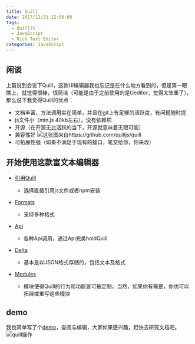 ```yaml
---
title: Quill
date: 2017/12/31 12:00:00
tags:
  - QuillJS
  - JavaScript
  - Rich Text Editor
categories: JavaScript
---
```


## 闲谈

上篇说到会说下Quill，这款UI编辑器我也忘记是在什么地方看到的，但是第一眼瞧上，就觉得很棒，很简洁（可能是由于之前使用的是Ueditor，觉得太笨重了）。<br>
那么说下我觉得Quill的优点：
- 文档丰富，方法调用实在简单，并且在git上有足够的活跃度，有问题随时提
- js文件小（min.js 40kb左右），没有依赖项
- 开源（在开源无比活跃的当下，开源就意味着无限可能）
- 兼容性好
![这张图来自https://github.com/quilljs/quill](https://camo.githubusercontent.com/5c3c542f0783c0c19c59d13927247502aa55c98a/68747470733a2f2f63646e2e7175696c6c6a732e636f6d2f62616467652e7376673f763d32)
- 可拓展性强（如果不满足于现有的接口，笔交给你，你来改）

<!-- more -->

## 开始使用这款富文本编辑器
- [引用Quill](https://quilljs.com/docs/download/)
    - 选择直接引用js文件或者npm安装

- [Formats](https://quilljs.com/docs/formats/)
    - 支持多种格式

- [Api](https://quilljs.com/docs/api/)
    - 各种Api调用，通过Api完美holdQuill

- [Delta](https://quilljs.com/docs/delta/)
    - 基本是以JSON格式存储的，包括文本及格式

- [Modules](https://quilljs.com/docs/modules/)
    - 模块使得Quill的行为和功能皆可被定制，当然，如果你有需要，你也可以拓展或重写这些模块

## demo
我也简单写了个[demo](https://demo.ryoma.top/quill/)，查阅与编辑，大家如果感兴趣，赶快去研究文档吧。
![quill操作](https://img.ryoma.top/quill/quill.gif)
